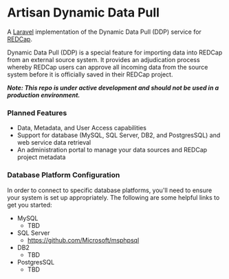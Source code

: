 # Artisan Dynamic Data Pull
A [Laravel](https://laravel.com/) implementation of the Dynamic Data Pull (DDP) service for [REDCap](https://www.project-redcap.org/). 

Dynamic Data Pull (DDP) is a special feature for importing data into REDCap from an external source system. It provides an adjudication process whereby REDCap users can approve all incoming data from the source system before it is officially saved in their REDCap project.

***Note: This repo is under active development and should not be used in a production environment.***

### Planned Features
- Data, Metadata, and User Access capabilities
- Support for database (MySQL, SQL Server, DB2, and PostgresSQL) and web service data retrieval
- An administration portal to manage your data sources and REDCap project metadata

### Database Platform Configuration
In order to connect to specific database platforms, you'll need to ensure your system is set up appropriately. The following are some helpful links to get you started:

- MySQL
  - TBD
- SQL Server
  - https://github.com/Microsoft/msphpsql
- DB2
  - TBD
- PostgresSQL
  - TBD

